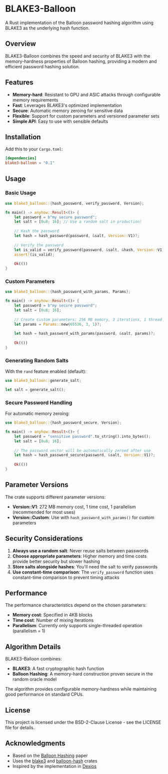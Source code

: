 # BLAKE3-Balloon

A Rust implementation of the Balloon password hashing algorithm using BLAKE3 as the underlying hash function.

## Overview

BLAKE3-Balloon combines the speed and security of BLAKE3 with the memory-hardness properties of Balloon hashing, providing a modern and efficient password hashing solution.

## Features

- **Memory-hard**: Resistant to GPU and ASIC attacks through configurable memory requirements
- **Fast**: Leverages BLAKE3's optimized implementation
- **Secure**: Automatic memory zeroing for sensitive data
- **Flexible**: Support for custom parameters and versioned parameter sets
- **Simple API**: Easy to use with sensible defaults

## Installation

Add this to your `Cargo.toml`:

```toml
[dependencies]
blake3-balloon = "0.1"
```

## Usage

### Basic Usage

```rust
use blake3_balloon::{hash_password, verify_password, Version};

fn main() -> anyhow::Result<()> {
    let password = b"my secure password";
    let salt = [0u8; 16]; // Use a random salt in production!
    
    // Hash the password
    let hash = hash_password(password, &salt, Version::V1)?;
    
    // Verify the password
    let is_valid = verify_password(password, &salt, &hash, Version::V1)?;
    assert!(is_valid);
    
    Ok(())
}
```

### Custom Parameters

```rust
use blake3_balloon::{hash_password_with_params, Params};

fn main() -> anyhow::Result<()> {
    let password = b"my secure password";
    let salt = [0u8; 16];
    
    // Create custom parameters: 256 MB memory, 3 iterations, 1 thread
    let params = Params::new(65536, 3, 1)?;
    
    let hash = hash_password_with_params(password, &salt, params)?;
    
    Ok(())
}
```

### Generating Random Salts

With the `rand` feature enabled (default):

```rust
use blake3_balloon::generate_salt;

let salt = generate_salt();
```

### Secure Password Handling

For automatic memory zeroing:

```rust
use blake3_balloon::{hash_password_secure, Version};

fn main() -> anyhow::Result<()> {
    let password = "sensitive password".to_string().into_bytes();
    let salt = [0u8; 16];
    
    // The password vector will be automatically zeroed after use
    let hash = hash_password_secure(password, &salt, Version::V1)?;
    
    Ok(())
}
```

## Parameter Versions

The crate supports different parameter versions:

- **Version::V1**: 272 MB memory cost, 1 time cost, 1 parallelism (recommended for most uses)
- **Version::Custom**: Use with `hash_password_with_params()` for custom parameters

## Security Considerations

1. **Always use a random salt**: Never reuse salts between passwords
2. **Choose appropriate parameters**: Higher memory and time costs provide better security but slower hashing
3. **Store salts alongside hashes**: You'll need the salt to verify passwords
4. **Use constant-time comparison**: The `verify_password` function uses constant-time comparison to prevent timing attacks

## Performance

The performance characteristics depend on the chosen parameters:

- **Memory cost**: Specified in 4KB blocks
- **Time cost**: Number of mixing iterations
- **Parallelism**: Currently only supports single-threaded operation (parallelism = 1)

## Algorithm Details

BLAKE3-Balloon combines:
- **BLAKE3**: A fast cryptographic hash function
- **Balloon Hashing**: A memory-hard construction proven secure in the random oracle model

The algorithm provides configurable memory-hardness while maintaining good performance on standard CPUs.

## License

This project is licensed under the BSD-2-Clause License - see the LICENSE file for details.

## Acknowledgments

- Based on the [Balloon Hashing](https://crypto.stanford.edu/balloon/) paper
- Uses the [blake3](https://github.com/BLAKE3-team/BLAKE3) and [balloon-hash](https://github.com/RustCrypto/password-hashes/tree/master/balloon-hash) crates
- Inspired by the implementation in [Dexios](https://github.com/brxken128/dexios)